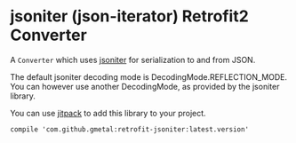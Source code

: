 jsoniter (json-iterator)  Retrofit2 Converter
=================

A `Converter` which uses [jsoniter][1] for serialization to and from JSON.

The default jsoniter decoding mode is DecodingMode.REFLECTION_MODE. You can however
use another DecodingMode, as provided by the jsoniter library.

You can use [jitpack][2] to add this library to your project.

```
compile 'com.github.gmetal:retrofit-jsoniter:latest.version'
```

 [1]: http://jsoniter.com/
 [2]: https://jitpack.io/

